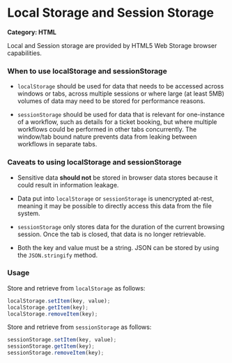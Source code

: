 # Local Storage and Session Storage

__Category: HTML__

Local and Session storage are provided by HTML5 Web Storage browser capabilities.

### When to use localStorage and sessionStorage

* `localStorage` should be used for data that needs to be accessed across windows or tabs, across multiple sessions or where large (at least 5MB) volumes of data may need to be stored for performance reasons.

* `sessionStorage` should be used for data that is relevant for one-instance of a workflow, such as details for a ticket booking, but where multiple workflows could be performed in other tabs concurrently. The window/tab bound nature prevents data from leaking between workflows in separate tabs.

### Caveats to using localStorage and sessionStorage

* Sensitive data __should not__ be stored in browser data stores because it could result in information leakage. 

* Data put into `localStorage` or `sessionStorage` is unencrypted at-rest, meaning it may be possible to directly access this data from the file system.

* `sessionStorage` only stores data for the duration of the current browsing session. Once the tab is closed, that data is no longer retrievable.

* Both the key and value must be a string. JSON can be stored by using the `JSON.stringify` method.

### Usage

Store and retrieve from `localStorage` as follows:

```javascript
localStorage.setItem(key, value);
localStorage.getItem(key);
localStorage.removeItem(key);
```

Store and retrieve from `sessionStorage` as follows:

```javascript
sessionStorage.setItem(key, value);
sessionStorage.getItem(key);
sessionStorage.removeItem(key);
```
